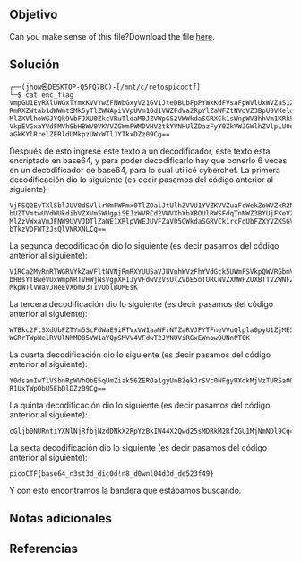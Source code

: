 ## Objetivo
Can you make sense of this file?Download the file [here](https://artifacts.picoctf.net/c/477/enc_flag).
## Solución
```
┌──(jhow㉿DESKTOP-Q5FQ7BC)-[/mnt/c/retospicoctf]
└─$ cat enc_flag
VmpGU1EyRXlUWGxTYmxKVVYwZFNWbGxyV21GV1JteDBUbFpPYWxKdFVsaFpWVlUxWVZaS1ZWWnVh
RmRXZWtab1dWWmtSMk5yTlZWWApiVVpUVm10d1VWZFdVa2RpYlZaWFZtNVdVZ3BpU0VKeldWUkNk
MlZXVlhoWGJYQk9VbFJXU0ZkcVRuTldaM0JZVWpGS2VWWkdaSGRXCk1sWnpWV3hhVm1KRk5XOVVW
VkpEVGxaYVdFMVhSbHBWV0VKVVZGWmFWMDVHV2tkYVNHUlZDazFyY0ZkVWJGWlhZVlpLU0dWRlZs
aGkKYlRrelZERldUMkpzUWxWTlJYTkxDZz09Cg==
```
Después de esto ingresé este texto a un decodificador, este texto esta encriptado en base64, y para poder decodificarlo hay que ponerlo 6 veces en un decodificador de base64, para lo cual utilicé cyberchef. 
La primera decodificación dio lo siguiente (es decir pasamos del código anterior al siguiente):
```
VjFSQ2EyTXlSblJUV0dSVllrWmFWRmx0TlZOalJtUlhZVVU1YVZKVVZuaFdWekZoWVZkR2NrNVVX
bUZTVmtwUVdWUkdibVZXVm5WUgpiSEJzWVRCd2VWVXhXbXBOUlRWSFdqTnNWZ3BYUjFKeVZGZHdW
MlZzVWxaVmJFNW9UVVJDTlZaWE1XRlpVWEJUVFZaV05GWkdaSGRVCk1rcFdUbFZXYVZKSGVFVlhi
bTkzVDFWT2JsQlVNRXNLCg==
```
La segunda decodificación dio lo siguiente (es decir pasamos del código anterior al siguiente):
```
V1RCa2MyRnRTWGRVYkZaVFltNVNjRmRXYUU5aVJUVnhWVzFhYVdGck5UWmFSVkpQWVRGbmVWVnVR
bHBsYTBweVUxWmpNRTVHWjNsVgpXR1JyVFdwV2VsUlZVbE5oTURCNVZXMWFZUXBTTVZWNFZGZHdU
MkpWTlVWaVJHeEVXbm93T1VOblBUMEsK
```
La tercera decodificación dio lo siguiente (es decir pasamos del código anterior al siguiente):
```
WTBkc2FtSXdUbFZTYm5ScFdWaE9iRTVxVW1aaWFrNTZaRVJPYTFneVVuQlpla0pyU1ZjME5GZ3lV
WGRrTWpWelRVUlNhMDB5VW1aYQpSMVV4VFdwT2JVNUViRGxEWnowOUNnPT0K
```
La cuarta decodificación dio lo siguiente (es decir pasamos del código anterior al siguiente):
```
Y0dsamIwTlVSbnRpWVhObE5qUmZiak56ZEROa1gyUnBZekJrSVc0NFgyUXdkMjVzTURSa00yUmZa
R1UxTWpObU5EbDlDZz09Cg==
```
La quinta decodificación dio lo siguiente (es decir pasamos del código anterior al siguiente):
```
cGljb0NURntiYXNlNjRfbjNzdDNkX2RpYzBkIW44X2Qwd25sMDRkM2RfZGU1MjNmNDl9Cg==
```
La sexta decodificación dio lo siguiente (es decir pasamos del código anterior al siguiente):
```
picoCTF{base64_n3st3d_dic0d!n8_d0wnl04d3d_de523f49}
```
Y con esto encontramos la bandera que estábamos buscando.
## Notas adicionales

## Referencias
